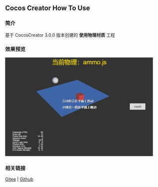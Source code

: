 ## Cocos Creator How To Use

### 简介

基于 CocosCreator 3.0.0 版本创建的 **使用物理材质** 工程

### 效果预览
![image](../../gif/202203/2022030422.gif)

### 相关链接
[Gitee](https://gitee.com/mirrors_cocos-creator/example-3d/blob/master/physics-3d/assets/cases/scenes) | [Github](https://github.com/cocos-creator/example-3d/blob/master/physics-3d/assets/cases/scenes)
